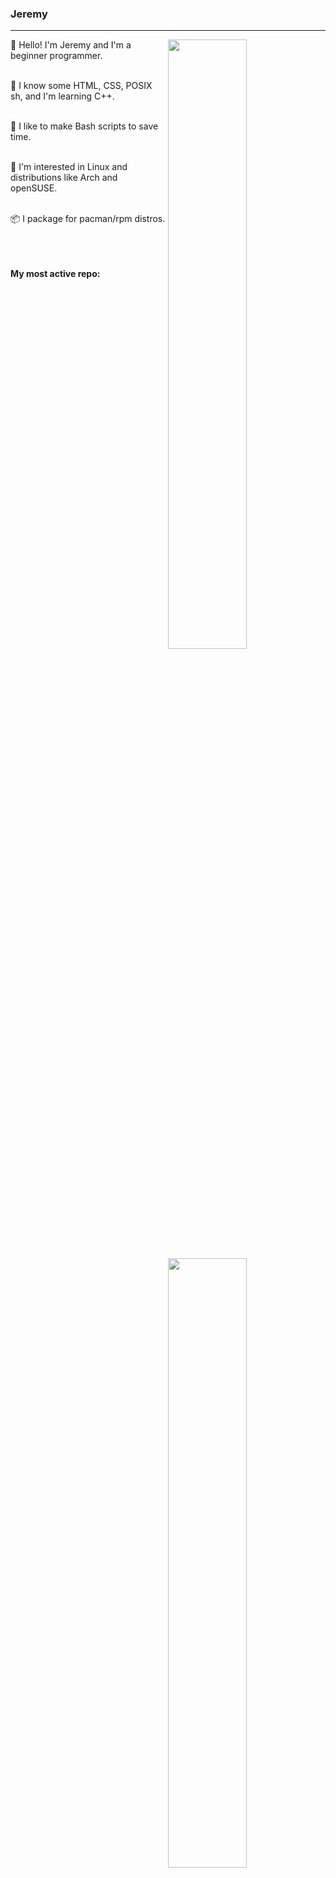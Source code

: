 ### Jeremy

---

<a href="https://github.com/jtbx">
  <img align="right" width="50%" src="https://github-readme-stats.vercel.app/api?username=jtbx&show_icons=true&title_color=ffffff&text_color=ffffff&icon_color=ffffff&bg_color=222222">
  <img align="right" width="50%" src="https://github-readme-streak-stats.herokuapp.com/?user=jtbx&currStreakLabel=ffffff&sideLabels=ffffff&currStreakNum=ffffff&sideNums=ffffff&dates=ffffff&ring=ff7000&fire=ff7000&stroke=ffffff&background=222222">
  <img align="right" width="50%" src="https://github-readme-stats.vercel.app/api/top-langs/?username=jtbx&layout=compact&title_color=ffffff&text_color=ffffff&icon_color=ffffff&bg_color=222222" alt="jtbx" />
</a>


👋 Hello! I'm Jeremy and I'm a beginner programmer.<br/><br/>

🧠 I know some HTML, CSS, POSIX sh, and I'm learning C++.<br/><br/>

📜 I like to make Bash scripts to save time.<br/><br/>

🐧 I'm interested in Linux and distributions like Arch and openSUSE.<br/><br/>

📦 I package for pacman/rpm distros. <br/><br/><br/><br/>

**My most active repo:**<br/><br/>

<a href="https://github.com/jtbx/dwm">
  <img align="left" width="45%" src="https://github-readme-stats.vercel.app/api/pin/?username=jtbx&repo=dwm&title_color=58a6ff&text_color=ffffff&icon_color=ffffff&bg_color=222222">
 </a>
